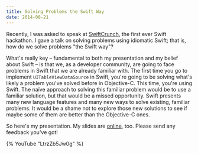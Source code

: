 ```yaml
---
title: Solving Problems the Swift Way
date: 2014-08-21
---
```


Recently, I was asked to speak at [SwiftCrunch](http://swiftcrunch.com), the first ever Swift hackathon. I gave a talk on solving problems using idiomatic Swift; that is, how do we solve problems "the Swift way"?

What's really key – fundamental to both my presentation and my belief about Swift – is that we, as a developer community, are going to face problems in Swift that we are already familiar with. The first time you go to implement `UITableViewDataSource` in Swift, you're going to be solving what's likely a problem you've solved before in Objective-C. This time, you're using Swift. The naïve approach to solving this familiar problem would be to use a familiar solution, but that would be a missed opportunity. Swift presents many new language features and many new ways to solve existing, familiar problems. It would be a shame not to explore those new solutions to see if maybe some of them are better than the Objective-C ones.

So here's my presentation. My slides are [online](https://speakerdeck.com/ashfurrow/solving-problems-the-swift-way-swiftcrunch), too. Please send any feedback you've got!

{% YouTube "LtrzZb5Jw0g" %}
